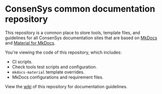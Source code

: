 # ConsenSys common documentation repository

This repository is a common place to store tools, template files, and guidelines for all ConsenSys documentation sites that are based on [MkDocs](https://www.mkdocs.org/) and [Material for MkDocs](https://squidfunk.github.io/mkdocs-material/).

You're viewing the code of this repository, which includes:

* CI scripts.
* Check tools test scripts and configuration.
* `mkdocs-material` template overrides.
* MkDocs configurations and requirement files.

View the [wiki](https://github.com/ConsenSys/doc.common/wiki) of this repository for documentation guidelines.
